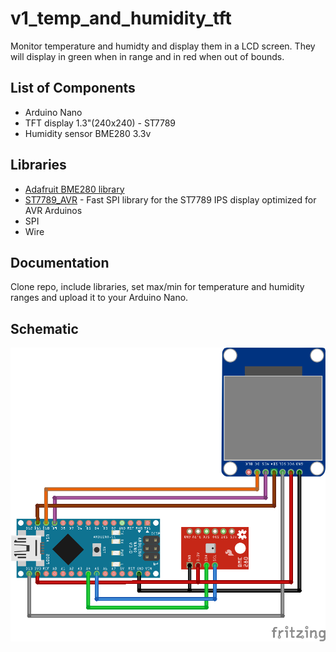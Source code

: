 # v1_temp_and_humidity_tft

Monitor temperature and humidty and display them in a LCD screen. They will display in green when in range and in red when out of bounds.


## List of Components

- Arduino Nano
- TFT display 1.3"(240x240) - ST7789
- Humidity sensor BME280 3.3v

## Libraries
- [Adafruit BME280 library](https://github.com/adafruit/Adafruit_BME280_Library) 
- [ST7789_AVR](https://github.com/cbm80amiga/ST7789_AVR) - Fast SPI library for the ST7789 IPS display optimized for AVR Arduinos
- SPI
- Wire

## Documentation

Clone repo, include libraries, set max/min for temperature and humidity ranges and upload it to your Arduino Nano.

## Schematic

![Schematic](./schematic.png)


